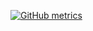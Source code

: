 [![GitHub metrics](https://metrics.lecoq.io/mrBackSlash-it?pagespeed=1&languages=1&followup=1&isocalendar=1)](https://metrics.lecoq.io/mrBackSlash-it?pagespeed=1&languages=1&followup=1&isocalendar=1)
